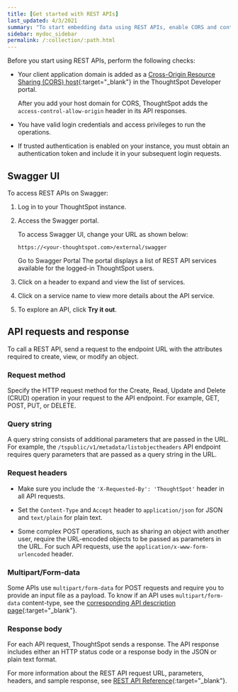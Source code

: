 ```yaml
---
title: [Get started with REST APIs]
last_updated: 4/3/2021
summary: "To start embedding data using REST APIs, enable CORS and content security settings for your application domain."
sidebar: mydoc_sidebar
permalink: /:collection/:path.html
---
```


Before you start using REST APIs, perform the following checks:

-   Your client application domain is added as a [Cross-Origin Resource Sharing (CORS) host](https://docs.thoughtspot.com/visual-embed-sdk/release/en/?pageid=security-settings){:target="_blank"} in the ThoughtSpot Developer portal.

    After you add your host domain for CORS, ThoughtSpot adds the `access-control-allow-origin` header in its API responses.

-   You have valid login credentials and access privileges to run the operations.

-   If trusted authentication is enabled on your instance, you must obtain an authentication token and include it in your subsequent login requests. 

## Swagger UI

To access REST APIs on Swagger:

1.  Log in to your ThoughtSpot instance.

2.  Access the Swagger portal.

    To access Swagger UI, change your URL as shown below:

        https://<your-thoughtspot.com>/external/swagger

    Go to Swagger Portal
    The portal displays a list of REST API services available for the logged-in ThoughtSpot users.

3.  Click on a header to expand and view the list of services.

4.  Click on a service name to view more details about the API service.

5.  To explore an API, click **Try it out**.

## API requests and response

To call a REST API, send a request to the endpoint URL with the attributes required to create, view, or modify an object.

### Request method  
Specify the HTTP request method for the Create, Read, Update and Delete (CRUD) operation in your request to the API endpoint. For example, GET, POST, PUT, or DELETE.

### Query string  
A query string consists of additional parameters that are passed in the URL. For example, the `/tspublic/v1/metadata/listobjectheaders` API endpoint requires query parameters that are passed as a query string in the URL.

### Request headers  
-   Make sure you include the `'X-Requested-By': 'ThoughtSpot'` header in all API requests.

-   Set the `Content-Type` and `Accept` header to `application/json` for JSON and `text/plain` for plain text.

-   Some complex POST operations, such as sharing an object with another user, require the URL-encoded objects to be passed as parameters in the URL. For such API requests, use the `application/x-www-form-urlencoded` header.

### Multipart/Form-data  
Some APIs use `multipart/form-data` for POST requests and require you to provide an input file as a payload. To know if an API uses `multipart/form-data` content-type, see the [corresponding API description page](https://docs.thoughtspot.com/visual-embed-sdk/release/en/?pageid=rest-api-reference){:target="_blank"}.

### Response body  
For each API request, ThoughtSpot sends a response. The API response includes either an HTTP status code or a response body in the JSON or plain text format.

For more information about the REST API request URL, parameters, headers, and sample response, see [REST API Reference](https://docs.thoughtspot.com/visual-embed-sdk/release/en/?pageid=rest-api-reference){:target="_blank"}.

